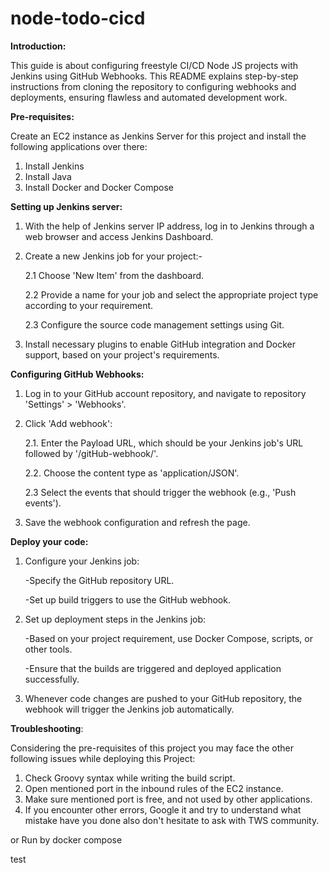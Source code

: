# node-todo-cicd

**Introduction:**

This guide is about configuring freestyle CI/CD Node JS projects with Jenkins using GitHub Webhooks. This README explains step-by-step instructions from cloning the repository to configuring webhooks and deployments, ensuring flawless and automated development work. 

**Pre-requisites:**

Create an EC2 instance as Jenkins Server for this project and install the following applications over there:
1. Install Jenkins
2. Install Java
3. Install Docker and Docker Compose

**Setting up Jenkins server:**

1. With the help of Jenkins server IP address, log in to Jenkins through a web browser and access Jenkins Dashboard.
2. Create a new Jenkins job for your project:-

   2.1 Choose 'New Item' from the dashboard.
   
   2.2 Provide a name for your job and select the appropriate project type according to your requirement.

   2.3 Configure the source code management settings using Git.

4. Install necessary plugins to enable GitHub integration and Docker support, based on your project's requirements.

**Configuring GitHub Webhooks:**

1. Log in to your GitHub account repository, and navigate to repository 'Settings' > 'Webhooks'.
2. Click 'Add webhook':

   2.1. Enter the Payload URL, which should be your Jenkins job's URL followed by '/gitHub-webhook/'.

   2.2. Choose the content type as 'application/JSON'.

   2.3 Select the events that should trigger the webhook (e.g., 'Push events').  

3. Save the webhook configuration and refresh the page.

**Deploy your code:**

1. Configure your Jenkins job:

   -Specify the GitHub repository URL.

   -Set up build triggers to use the GitHub webhook.

2. Set up deployment steps in the Jenkins job:

   -Based on your project requirement, use Docker Compose, scripts, or other tools.

   -Ensure that the builds are triggered and deployed  application successfully.

3. Whenever code changes are pushed to your GitHub repository, the webhook will trigger the Jenkins job automatically.

**Troubleshooting**:

Considering the pre-requisites of this project you may face the other following issues while deploying this Project:

1. Check Groovy syntax while writing the build script.
2. Open mentioned port in the inbound rules of the EC2 instance.
3. Make sure mentioned port is free, and not used by other applications.
4. If you encounter other errors, Google it and try to understand what mistake have you done also don't hesitate to ask with TWS community. 




or Run by docker compose

test

